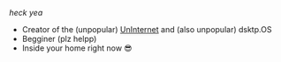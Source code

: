*heck yea*

- Creator of the (unpopular) [UnInternet](https://uninternet.github.io/) and (also unpopular) dsktp.OS
- Begginer (plz helpp)
- Inside your home right now 😎
